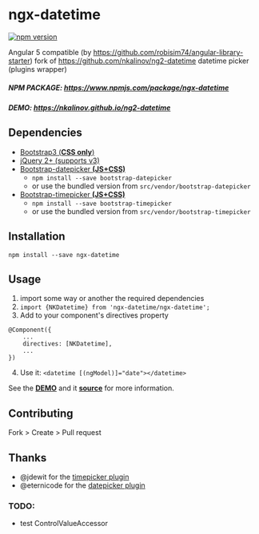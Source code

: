 # ngx-datetime
[![npm version](https://badge.fury.io/js/ngx-datetime.svg)](https://badge.fury.io/js/ngx-datetime)


Angular 5 compatible (by https://github.com/robisim74/angular-library-starter) fork of https://github.com/nkalinov/ng2-datetime datetime picker (plugins wrapper)

##### NPM PACKAGE: https://www.npmjs.com/package/ngx-datetime

##### DEMO: https://nkalinov.github.io/ng2-datetime

## Dependencies
- [Bootstrap3 (__CSS only__)](http://getbootstrap.com/)
- [jQuery 2+ (supports v3)](http://jquery.com/)
- [Bootstrap-datepicker __(JS+CSS)__](http://eternicode.github.io/bootstrap-datepicker/)
    - `npm install --save bootstrap-datepicker` 
    - or use the bundled version from `src/vendor/bootstrap-datepicker`
- [Bootstrap-timepicker __(JS+CSS)__](http://jdewit.github.io/bootstrap-timepicker/)
    - `npm install --save bootstrap-timepicker` 
    - or use the bundled version from `src/vendor/bootstrap-timepicker`

## Installation
`npm install --save ngx-datetime`

## Usage
1. import some way or another the required dependencies
2. `import {NKDatetime} from 'ngx-datetime/ngx-datetime';`
3. Add to your component's directives property
```
@Component({
    ...
    directives: [NKDatetime],
    ...
})
```
4. Use it: `<datetime [(ngModel)]="date"></datetime>`

See the [__DEMO__](https://nkalinov.github.io/ng2-datetime) and it [__source__](https://github.com/nkalinov/ng2-datetime/tree/master/demo) for more information.

## Contributing
Fork > Create > Pull request

## Thanks
- @jdewit for the [timepicker plugin](https://github.com/jdewit/bootstrap-timepicker)
- @eternicode for the [datepicker plugin](https://github.com/eternicode/bootstrap-datepicker)

### TODO:
- test ControlValueAccessor
